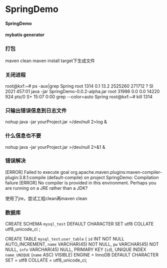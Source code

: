 # SpringDemo
#### SpringDemo
#### mybatis generator

### 打包
maven clean
maven install
target下生成文件

### 关闭进程
root@kxf:~# ps -aux|grep Spring
root      1314  0.1 13.2 2525260 271712 ?      Sl    2021 457:01 java -jar SpringDemo-0.0.2-alpha.jar
root     31986  0.0  0.0  14220   924 pts/0    S+   15:07   0:00 grep --color=auto Spring
root@kxf:~# kill 1314

### 只输出错误信息到日志文件 
nohup java -jar yourProject.jar >/dev/null 2>log & 

### 什么信息也不要 
nohup java -jar yourProject.jar >/dev/null 2>&1 & 

### 错误解决 
[ERROR] Failed to execute goal org.apache.maven.plugins:maven-compiler-plugin:3.8.1:compile (default-compile) on project SpringDemo: Compilation failure
[ERROR] No compiler is provided in this environment. Perhaps you are running on a JRE rather than a JDK?

使用了jre，尝试工程clean再maven clean

### 数据库

CREATE SCHEMA `mysql_test` DEFAULT CHARACTER SET utf8 COLLATE utf8_unicode_ci ;

CREATE TABLE `mysql_test`.`user_table` (
  `id` INT NOT NULL AUTO_INCREMENT,
  `name` VARCHAR(45) NOT NULL,
  `pw` VARCHAR(45) NOT NULL,
  `info` VARCHAR(45) NULL,
  PRIMARY KEY (`id`),
  UNIQUE INDEX `name_UNIQUE` (`name` ASC) VISIBLE)
ENGINE = InnoDB
DEFAULT CHARACTER SET = utf8
COLLATE = utf8_unicode_ci;
